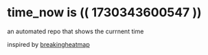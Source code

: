# time_now is (( 1730343600547 ))

an automated repo that shows the currnent time

inspired by [breakingheatmap](https://github.com/breakingheatmap/breakingheatmap)